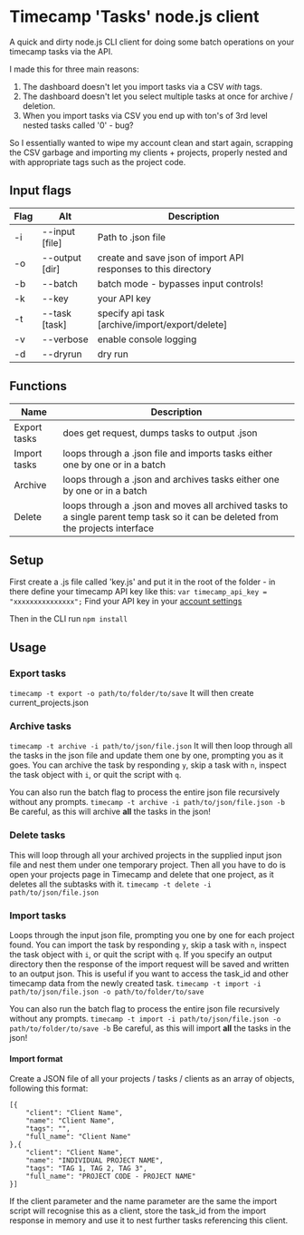 # Timecamp 'Tasks' node.js client

A quick and dirty node.js CLI client for doing some batch operations on your timecamp tasks via the API.

I made this for three main reasons:

1. The dashboard doesn't let you import tasks via a CSV _with_ tags.
2. The dashboard doesn't let you select multiple tasks at once for archive / deletion.
3. When you import tasks via CSV you end up with ton's of 3rd level nested tasks called '0' - bug?

So I essentially wanted to wipe my account clean and start again, scrapping the CSV garbage and importing my clients + projects, properly nested and with appropriate tags such as the project code.

## Input flags

| Flag | Alt            | Description  |
| -----|----------------| -------------|
| -i   | --input [file] | Path to .json file |
| -o   | --output [dir]	| create and save json of import API responses to this directory |
| -b   | --batch 		| batch mode - bypasses input controls! |
| -k   | --key 			| your API key |
| -t   | --task [task] 	| specify api task [archive/import/export/delete] |
| -v   | --verbose 		| enable console logging |
| -d   | --dryrun 		| dry run |

## Functions

| Name		   | Description |
| ------------ | ----------- |
| Export tasks | does get request, dumps tasks to output .json |
| Import tasks | loops through a .json file and imports tasks either one by one or in a batch |
| Archive	   | loops through a .json and archives tasks either one by one or in a batch |
| Delete 	   | loops through a .json and moves all archived tasks to a single parent temp task so it can be deleted from the projects interface |

## Setup

First create a .js file called 'key.js' and put it in the root of the folder - in there define your timecamp API key like this:
`var timecamp_api_key = "xxxxxxxxxxxxxxx";`
Find your API key in your [account settings](https://www.timecamp.com/people/edit)

Then in the CLI run `npm install`

## Usage

### Export tasks
`timecamp -t export -o path/to/folder/to/save`
It will then create current_projects.json

### Archive tasks
`timecamp -t archive -i path/to/json/file.json`
It will then loop through all the tasks in the json file and update them one by one, prompting you as it goes.
You can archive the task by responding `y`, skip a task with `n`, inspect the task object with `i`, or quit the script with `q`.

You can also run the batch flag to process the entire json file recursively without any prompts. 
`timecamp -t archive -i path/to/json/file.json -b`
Be careful, as this will archive **all** the tasks in the json!

### Delete tasks
This will loop through all your archived projects in the supplied input json file and nest them under one temporary project. Then all you have to do is open your projects page in Timecamp and delete that one project, as it deletes all the subtasks with it.
`timecamp -t delete -i path/to/json/file.json`

### Import tasks
Loops through the input json file, prompting you one by one for each project found.
You can import the task by responding `y`, skip a task with `n`, inspect the task object with `i`, or quit the script with `q`.
If you specify an output directory then the response of the import request will be saved and written to an output json. This is useful if you want to access the task_id and other timecamp data from the newly created task.
`timecamp -t import -i path/to/json/file.json -o path/to/folder/to/save`

You can also run the batch flag to process the entire json file recursively without any prompts.
`timecamp -t import -i path/to/json/file.json -o path/to/folder/to/save -b`
Be careful, as this will import **all** the tasks in the json!


#### Import format

Create a JSON file of all your projects / tasks / clients as an array of objects, following this format:
```
[{
	"client": "Client Name",
	"name": "Client Name",
	"tags": "",
	"full_name": "Client Name"
},{
	"client": "Client Name",
	"name": "INDIVIDUAL PROJECT NAME",
	"tags": "TAG 1, TAG 2, TAG 3",
	"full_name": "PROJECT CODE - PROJECT NAME"
}]
```
If the client parameter and the name parameter are the same the import script will recognise this as a client, store the task_id from the import response in memory and use it to nest further tasks referencing this client.